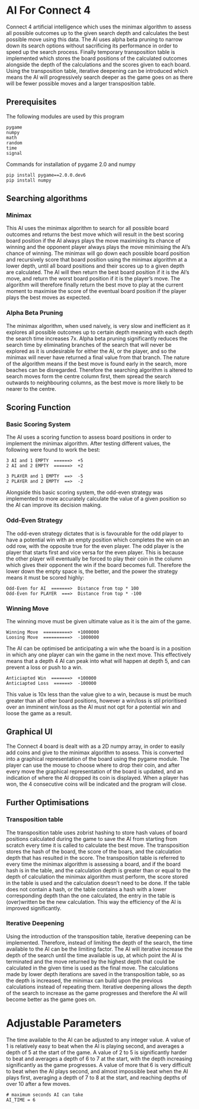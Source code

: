 # AI For Connect 4
Connect 4 artificial intelligence which uses the minimax algorithm to assess all possible outcomes up to the given search depth and calculates the best possible move using this data. The AI uses alpha beta pruning to narrow down its search options without sacrificing its performance in order to speed up the search process. Finally temporary transposition table is implemented which stores the board positions of the calculated outcomes alongside the depth of the calculations and the scores given to each board. Using the transposition table, iterative deepening can be introduced which means the AI will progressively search deeper as the game goes on as there will be fewer possible moves and a larger transposition table.


## Prerequisites

The following modules are used by this program
```
pygame
numpy
math
random
time
signal
```
Commands for installation of pygame 2.0 and numpy
```
pip install pygame==2.0.0.dev6
pip install numpy
```


## Searching algorithms

### Minimax

This AI uses the minimax algorithm to search for all possible board outcomes and returns the best move which will result in the best scoring board position if the AI always plays the move maximising its chance of winning and the opponent player always plays the move minimising the AI’s chance of winning. The minimax will go down each possible board position and recursively score that board position using the minimax algorithm at a lower depth, until all board positions and their scores up to a given depth are calculated. The AI will then return the best board position if it is the AI’s move, and return the worst board position if it is the player’s move. The algorithm will therefore finally return the best move to play at the current moment to maximise the score of the eventual board position if the player plays the best moves as expected.

### Alpha Beta Pruning

The minimax algorithm, when used naively, is very slow and inefficient as it explores all possible outcomes up to certain depth meaning with each depth the search time increases 7x. Alpha beta pruning significantly reduces the search time by eliminating branches of the search that will never be explored as it is undesirable for either the AI, or the player, and so the minimax will never have returned a final value from that branch. The nature of the algorithm means if the best move is found early in the search, more beaches can be disregarded. Therefore the searching algorithm is altered to search moves form the centre column first, them spread the search outwards to neighbouring columns, as the best move is more likely to be nearer to the centre.

## Scoring Function

### Basic Scoring System

The AI uses a scoring function to assess board positions in order to implement the minimax algorithm. After testing different values, the following were found to work the best:
```
3 AI and 1 EMPTY  ======>  +5
2 AI and 2 EMPTY  ======>  +2

3 PLAYER and 1 EMPTY  ==>  -5
2 PLAYER and 2 EMPTY  ==>  -2
```
Alongside this basic scoring system, the odd-even strategy was implemented to more accurately calculate the value of a given position so the AI can improve its decision making.

### Odd-Even Strategy

The odd-even strategy dictates that is is favourable for the odd player to have a potential win with an empty position which completes the win on an odd row, with the opposite true for the even player. The odd player is the player that starts first and vice versa for the even player. This is because the other player will eventually be forced to play their coin in the column which gives their opponent the win if the board becomes full. Therefore the lower down the empty space is, the better, and the power the strategy means it must be scored highly:
```
Odd-Even for AI  =======>  Distance from top * 100
Odd-Even for PLAYER  ===>  Distance from top * -100
```

### Winning Move

The winning move must be given ultimate value as it is the aim of the game.
```
Winning Move  ==========>  +1000000
Loosing Move  ==========>  -1000000
```

The AI can be optimised be anticipating a win whe the board is in a position in which any one player can win the game in the next move. This effectively means that a depth 4 AI can peak into what will happen at depth 5, and can prevent a loss or push to a win.
```
Anticiapted Win  =======>  +100000
Anticiapted Loss  ======>  -100000
```
This value is 10x less than the value give to a win, because is must be much greater than all other board positions, however a win/loss is stil prioritised over an imminent win/loss as the AI must not opt for a potential win and loose the game as a result.

## Graphical UI

The Connect 4 board is dealt with as a 2D numpy array, in order to easily add coins and give to the minimax algorithm to assess. This is converted into a graphical representation of the board using the pygame module. The player can use the mouse to choose where to drop their coin, and after every move the graphical representation of the board is updated, and an indication of where the AI dropped its coin is displayed. When a player has won, the 4 consecutive coins will be indicated and the program will close.

## Further Optimisations

### Transposition table

The transposition table uses zobrist hashing to store hash values of board positions calculated during the game to save the AI from starting from scratch every time it is called to calculate the best move. The transposition stores the hash of the board, the score of the boars, and the calculation depth that has resulted in the score. The transposition table is referred to every time the minimax algorithm is assessing a board, and if the board hash is in the table, and the calculation depth is greater than or equal to the depth of calculation the minimax algorithm must perform, the score stored in the table is used and the calculation doesn’t need to be done. If the table does not contain a hash, or the table contains a hash with a lower corresponding depth than the one calculated, the entry in the table is (over)written be the new calculation. This way the efficiency of the AI is improved significantly.

### Iterative Deepening

Using the introduction of the transposition table, iterative deepening can be implemented. Therefore, instead of limiting the depth of the search, the time available to the AI can be the limiting factor. The AI will iterative increase the depth of the search until the time available is up, at which point the AI is terminated and the move returned by the highest depth that could be calculated in the given time is used as the final move. The calculations made by lower depth iterations are saved in the transposition table, so as the depth is increased, the minimax can build upon the previous calculations instead of repeating them. Iterative deepening allows the depth of the search to increase as the game progresses and therefore the AI will become better as the game goes on.

# Adjustable Parameters

The time available to the AI can be adjusted to any integer value. A value of 1 is relatively easy to beat when the AI is playing second, and averages a depth of 5 at the start of the game. A value of 2 to 5 is significantly harder to beat and averages a depth of 6 to 7 at the start, with the depth increasing significantly as the game progresses. A value of more that 6 is very difficult to beat when the AI plays second, and almost impossible beat when the AI plays first, averaging a depth of 7 to 8 at the start, and reaching depths of over 10 after a few moves.
```
# maximum seconds AI can take
AI_TIME = 6
```


